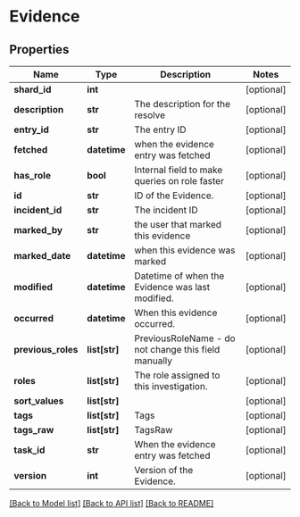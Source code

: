 # Evidence

## Properties
Name | Type | Description | Notes
------------ | ------------- | ------------- | -------------
**shard_id** | **int** |  | [optional] 
**description** | **str** | The description for the resolve | [optional] 
**entry_id** | **str** | The entry ID | [optional] 
**fetched** | **datetime** | when the evidence entry was fetched | [optional] 
**has_role** | **bool** | Internal field to make queries on role faster | [optional] 
**id** | **str** | ID of the Evidence. | [optional] 
**incident_id** | **str** | The incident ID | [optional] 
**marked_by** | **str** | the user that marked this evidence | [optional] 
**marked_date** | **datetime** | when this evidence was marked | [optional] 
**modified** | **datetime** | Datetime of when the Evidence was last modified. | [optional] 
**occurred** | **datetime** | When this evidence occurred. | [optional] 
**previous_roles** | **list[str]** | PreviousRoleName - do not change this field manually | [optional] 
**roles** | **list[str]** | The role assigned to this investigation. | [optional] 
**sort_values** | **list[str]** |  | [optional] 
**tags** | **list[str]** | Tags | [optional] 
**tags_raw** | **list[str]** | TagsRaw | [optional] 
**task_id** | **str** | When the evidence entry was fetched | [optional] 
**version** | **int** | Version of the Evidence. | [optional] 

[[Back to Model list]](../README.md#documentation-for-models) [[Back to API list]](../README.md#documentation-for-api-endpoints) [[Back to README]](../README.md)


